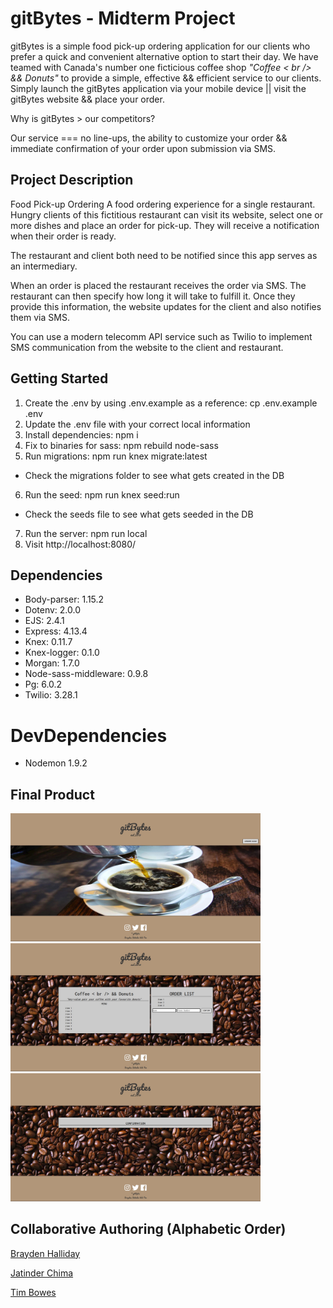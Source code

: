 # gitBytes - Midterm Project

gitBytes is a simple food pick-up ordering application for our clients who prefer a quick and convenient alternative option to start their day. We have teamed with Canada's number one ficticious coffee shop <em>"Coffee < br /> && Donuts"</em> to provide a simple, effective && efficient service to our clients. Simply launch the gitBytes application via your mobile device || visit the gitBytes website && place your order. 

Why is gitBytes > our competitors?

Our service === no line-ups, the ability to customize your order && immediate confirmation of your order upon submission via SMS.  

## Project Description 

Food Pick-up Ordering
A food ordering experience for a single restaurant. Hungry clients of this fictitious restaurant can visit its website, select one or more dishes and place an order for pick-up. They will receive a notification when their order is ready.

The restaurant and client both need to be notified since this app serves as an intermediary.

When an order is placed the restaurant receives the order via SMS. The restaurant can then specify how long it will take to fulfill it. Once they provide this information, the website updates for the client and also notifies them via SMS.

You can use a modern telecomm API service such as Twilio to implement SMS communication from the website to the client and restaurant.

## Getting Started

1. Create the .env by using .env.example as a reference: cp .env.example .env
2. Update the .env file with your correct local information
3. Install dependencies: npm i
4. Fix to binaries for sass: npm rebuild node-sass
5. Run migrations: npm run knex migrate:latest
* Check the migrations folder to see what gets created in the DB
6. Run the seed: npm run knex seed:run
* Check the seeds file to see what gets seeded in the DB
7. Run the server: npm run local
8. Visit http://localhost:8080/

## Dependencies

* Body-parser: 1.15.2
* Dotenv: 2.0.0
* EJS: 2.4.1
* Express: 4.13.4
* Knex: 0.11.7 
* Knex-logger: 0.1.0
* Morgan: 1.7.0
* Node-sass-middleware: 0.9.8
* Pg: 6.0.2
* Twilio: 3.28.1

# DevDependencies

* Nodemon 1.9.2

## Final Product

<img src="https://github.com/BraydenHalliday/midterm/blob/scaffolding-server/public/images/home.jpg" width =400>
<img src="https://github.com/BraydenHalliday/midterm/blob/scaffolding-server/public/images/order.jpg" width =400>
<img src="https://github.com/BraydenHalliday/midterm/blob/scaffolding-server/public/images/confirm.jpg" width =400>

## Collaborative Authoring (Alphabetic Order)

[Brayden Halliday](https://github.com/BraydenHalliday)

[Jatinder Chima](https://github.com/jatinderchima)

[Tim Bowes](https://github.com/TimberTrader)